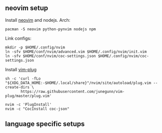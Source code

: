 ## neovim setup

Install [neovim](https://github.com/neovim/neovim) and nodejs.
Arch:
```
pacman -S neovim python-pynvim nodejs npm
```

Link configs:
```
mkdir -p $HOME/.config/nvim
ln -sfv $HOME/conf/nvim/advanced.vim $HOME/.config/nvim/init.vim
ln -sfv $HOME/conf/nvim/coc-settings.json $HOME/.config/nvim/coc-settings.json
```

Install [vim-plug](https://github.com/junegunn/vim-plug)
```
sh -c 'curl -fLo "${XDG_DATA_HOME:-$HOME/.local/share}"/nvim/site/autoload/plug.vim --create-dirs \
       https://raw.githubusercontent.com/junegunn/vim-plug/master/plug.vim'

nvim -c 'PlugInstall'
nvim -c "CocInstall coc-json"
```

## language specific setups
